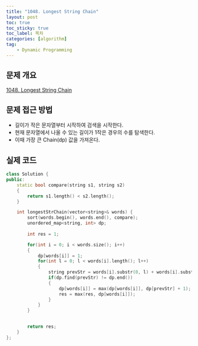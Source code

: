 ```yaml
---
title: "1048. Longest String Chain"
layout: post
toc: true
toc_sticky: true
toc_label: 목차
categories: [algorithm]
tag:
    - Dynamic Programming
---
```


## 문제 개요

[1048. Longest String Chain](https://leetcode.com/problems/longest-string-chain/description/)


## 문제 접근 방법
- 길이가 작은 문자열부터 시작하여 검색을 시작한다.
- 현재 문자열에서 나올 수 있는 길이가 1작은 경우의 수를 탐색한다.
- 이때 가장 큰 Chain(dp) 값을 가져온다.


## 실제 코드

```c++
class Solution {
public:
    static bool compare(string s1, string s2)
    {
        return s1.length() < s2.length();
    }

    int longestStrChain(vector<string>& words) {
        sort(words.begin(), words.end(), compare);
        unordered_map<string, int> dp;
        
        int res = 1;

        for(int i = 0; i < words.size(); i++)
        {
            dp[words[i]] = 1;
            for(int l = 0; l < words[i].length(); l++)
            {
                string prevStr = words[i].substr(0, l) + words[i].substr(l+1);
                if(dp.find(prevStr) != dp.end())
                {
                    dp[words[i]] = max(dp[words[i]], dp[prevStr] + 1);
                    res = max(res, dp[words[i]]);
                }
            }
        }
        

        return res;
    }
};
```